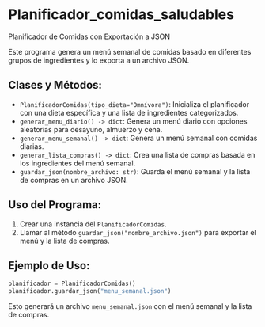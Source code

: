 # Planificador_comidas_saludables


Planificador de Comidas con Exportación a JSON

Este programa genera un menú semanal de comidas basado en diferentes grupos de ingredientes y lo exporta a un archivo JSON.

Clases y Métodos:
------------------
- `PlanificadorComidas(tipo_dieta="Omnívora")`: Inicializa el planificador con una dieta específica y una lista de ingredientes categorizados.
- `generar_menu_diario() -> dict`: Genera un menú diario con opciones aleatorias para desayuno, almuerzo y cena.
- `generar_menu_semanal() -> dict`: Genera un menú semanal con comidas diarias.
- `generar_lista_compras() -> dict`: Crea una lista de compras basada en los ingredientes del menú semanal.
- `guardar_json(nombre_archivo: str)`: Guarda el menú semanal y la lista de compras en un archivo JSON.

Uso del Programa:
------------------
1. Crear una instancia del `PlanificadorComidas`.
2. Llamar al método `guardar_json("nombre_archivo.json")` para exportar el menú y la lista de compras.

Ejemplo de Uso:
---------------
```python
planificador = PlanificadorComidas()
planificador.guardar_json("menu_semanal.json")
```
Esto generará un archivo `menu_semanal.json` con el menú semanal y la lista de compras.
